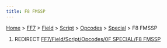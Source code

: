 ```yaml
---
title: F8 FMSSP
---
```


[Home](/Main%20Page.md) > [FF7](/FF7.md) > [Field](/FF7/Field.md) > [Script](/FF7/Field/Script.md) > [Opcodes](/FF7/Field/Script/Opcodes.md) > [Special](/FF7/Field/Script/Opcodes/Special.md) > F8 FMSSP

1.  REDIRECT [FF7/Field/Script/Opcodes/0F SPECIAL/F8 FMSSP][]

  [FF7/Field/Script/Opcodes/0F SPECIAL/F8 FMSSP]: /FF7/Field/Script/Opcodes/0F%20SPECIAL/F8%20FMSSP.md
    "wikilink"

